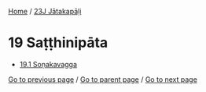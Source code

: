 
[Home](/) / [23J Jātakapāḷi](/tipitaka/23J.md)

# 19 Saṭṭhinipāta

* [19.1 Soṇakavagga](/tipitaka/23J/19/19.1.md)

[Go to previous page](/tipitaka/23J/18/18.1/18.1.3.md) / [Go to parent page](/tipitaka/23J/0.md) / [Go to next page](/tipitaka/23J/19/19.1.md)


